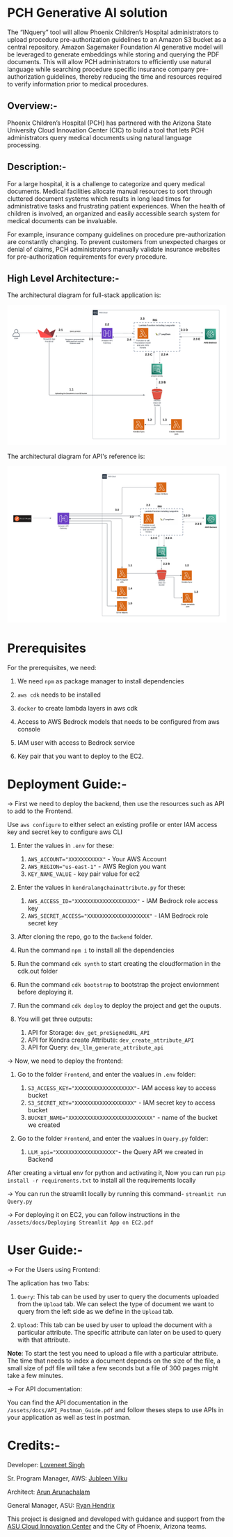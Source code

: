# PCH Generative AI solution
The “INquery” tool will allow Phoenix Children’s Hospital administrators to upload procedure pre-authorization guidelines to an Amazon S3 bucket as a central repository. Amazon Sagemaker Foundation AI generative model will be leveraged to generate embeddings while storing and querying the PDF documents. This will allow PCH administrators to efficiently use natural language while searching procedure specific insurance company pre-authorization guidelines, thereby reducing the time and resources required to verify information prior to medical procedures.

## Overview:-
Phoenix Children’s Hospital (PCH) has partnered with the Arizona State University Cloud Innovation Center (CIC) to build a tool that lets PCH administrators query medical documents using natural language processing.

## Description:-
For a large hospital, it is a challenge to categorize and query medical documents. Medical facilities allocate manual resources to sort through cluttered document systems which results in long lead times for administrative tasks and frustrating patient experiences. When the health of children is involved, an organized and easily accessible search system for medical documents can be invaluable. 

For example, insurance company guidelines on procedure pre-authorization are constantly changing. To prevent customers from unexpected charges or denial of claims, PCH administrators manually validate insurance websites for pre-authorization requirements for every procedure.

## High Level Architecture:-
The architectural diagram for full-stack application is: 

![Full-stack Application Architecture](assets/images/PHC-architectural-diagram_.png)

The architectural diagram for API's reference is:

![API Reference Architecture](assets/images/PHC-architectural-diagram_API.png)

# Prerequisites
For the prerequisites, we need: 

1. We need `npm` as package manager to install dependencies
   
2. `aws cdk` needs to be installed
   
3. `docker` to create lambda layers in aws cdk
   
4. Access to AWS Bedrock models that needs to be configured from aws console
   
5. IAM user with access to Bedrock service 

6. Key pair that you want to deploy to the EC2. 

# Deployment Guide:-
-> First we need to deploy the backend, then use the resources such as API to add to the Frontend.

Use `aws configure` to either select an existing profile or enter IAM access key and secret key to configure aws CLI

1. Enter the values in `.env` for these: 
   1. `AWS_ACCOUNT="XXXXXXXXXXX"` - Your AWS Account
   2. `AWS_REGION="us-east-1"` - AWS Region you want
   3. `KEY_NAME_VALUE` - key pair value for ec2 

2. Enter the values in `kendralangchainattribute.py` for these:
   1. `AWS_ACCESS_ID="XXXXXXXXXXXXXXXXXXXX"` - IAM Bedrock role access key
   2. `AWS_SECRET_ACCESS="XXXXXXXXXXXXXXXXXXXX"` - IAM Bedrock role secret key

3. After cloning the repo, go to the `Backend` folder.
4. Run the command `npm i` to install all the dependencies
5. Run the command `cdk synth` to start creating the cloudformation in the cdk.out folder
6. Run the command `cdk bootstrap` to bootstrap the project enviornment before deploying it.
7. Run the command `cdk deploy` to deploy the project and get the ouputs.
8. You will get three outputs: 
   1. API for Storage: `dev_get_preSignedURL_API`
   2. API for Kendra create Attribute: `dev_create_attribute_API`
   3. API for Query: `dev_llm_generate_attribute_api` 
   

-> Now, we need to deploy the frontend:

1. Go to the folder `Frontend`, and enter the vaalues in `.env` folder:
   1. `S3_ACCESS_KEY="XXXXXXXXXXXXXXXXXXX"`- IAM access key to access bucket
   2. `S3_SECRET_KEY="XXXXXXXXXXXXXXXXXXX"` - IAM secret key to access bucket
   3. `BUCKET_NAME="XXXXXXXXXXXXXXXXXXXXXXXXXXX"` - name of the bucket we created

2. Go to the folder `Frontend`, and enter the vaalues in `Query.py` folder:
   1. `LLM_api="XXXXXXXXXXXXXXXXXXX"`- the Query API we created in Backend

After creating a virtual env for python and activating it,
Now you can run `pip install -r requirements.txt` to install all the requirements locally

-> You can run the streamlit locally by running this command- `streamlit run Query.py`

-> For deploying it on EC2, you can follow instructions in the `/assets/docs/Deploying Streamlit App on EC2.pdf`


# User Guide:-

-> For the Users using Frontend:

The aplication has two Tabs: 

1. `Query`: This tab can be used by user to query the documents uploaded from the `Upload` tab. We can select the type of document we want to query from the left side as we define in the `Upload` tab.
   
2. `Upload`: This tab can be used by user to upload the document with a particular attribute. The specific attribute can later on be used to query with that attribute.

**Note**: To start the test you need to upload a file with a particular attribute. The time that needs to index a document depends on the size of the file, a small size of pdf file will take a few seconds but a file of 300 pages might take a few minutes.

-> For API documentation:

You can find the API documentation in the `/assets/docs/API_Postman_Guide.pdf` and follow theses steps to use APIs in your application as well as test in postman.

# Credits:-

Developer: 
    [Loveneet Singh](https://www.linkedin.com/in/loveneet-singh-6bb2851ba/)

Sr. Program Manager, AWS: 
    [Jubleen Vilku](https://www.linkedin.com/in/jubleen-vilku/)

Architect:
    [Arun Arunachalam](https://www.linkedin.com/in/arunarunachalam/)

General Manager, ASU: 
    [Ryan Hendrix](https://www.linkedin.com/in/ryanahendrix/)

This project is designed and developed with guidance and support from the [ASU Cloud Innovation Center](https://smartchallenges.asu.edu) and the City of Phoenix, Arizona teams.
